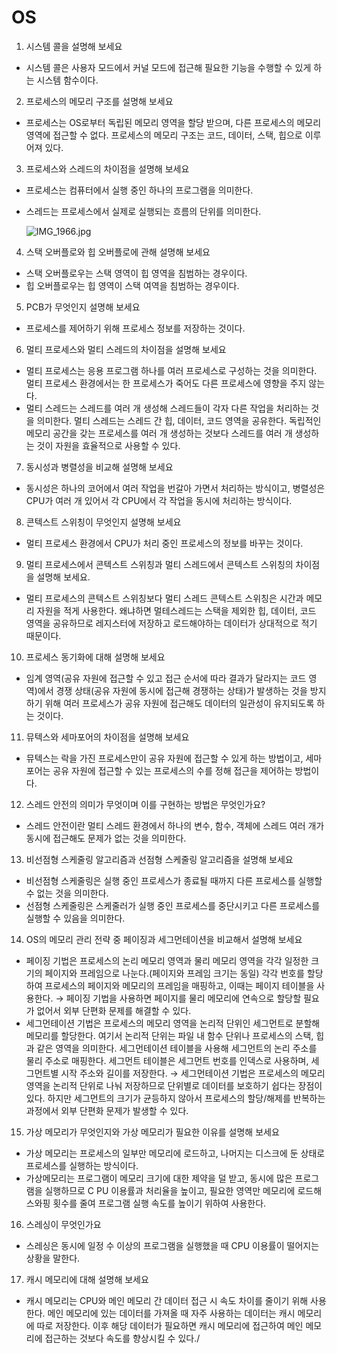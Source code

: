# OS

1. 시스템 콜을 설명해 보세요
- 시스템 콜은 사용자 모드에서 커널 모드에 접근해 필요한 기능을 수행할 수 있게 하는 시스템 함수이다.
2. 프로세스의 메모리 구조를 설명해 보세요
- 프로세스는 OS로부터 독립된 메모리 영역을 할당 받으며, 다른 프로세스의 메모리 영역에 접근할 수 없다. 프로세스의 메모리 구조는 코드, 데이터, 스택, 힙으로 이루어져 있다.
3. 프로세스와 스레드의 차이점을 설명해 보세요 
- 프로세스는 컴퓨터에서 실행 중인 하나의 프로그램을 의미한다.
- 스레드는 프로세스에서 실제로 실행되는 흐름의 단위를 의미한다.
    
    ![IMG_1966.jpg](OS%20703f9dc239a6492bba12590575c2df91/IMG_1966.jpg)
    
4. 스택 오버플로와 힙 오버플로에 관해 설명해 보세요
- 스택 오버플로우는 스택 영역이 힙 영역을 침범하는 경우이다.
- 힙 오버플로우는 힙 영역이 스택 여역을 침범하는 경우이다.
5. PCB가 무엇인지 설명해 보세요
- 프로세스를 제어하기 위해 프로세스 정보를 저장하는 것이다.
6. 멀티 프로세스와 멀티 스레드의 차이점을 설명해 보세요
- 멀티 프로세스는 응용 프로그램 하나를 여러 프로세스로 구성하는 것을 의미한다. 멀티 프로세스 환경에서는 한 프로세스가 죽어도 다른 프로세스에 영향을 주지 않는다.
- 멀티 스레드는 스레드를 여러 개 생성해 스레드들이 각자 다른 작업을 처리하는 것을 의미한다. 멀티 스레드는 스레드 간 힙, 데이터, 코드 영역을 공유한다. 독립적인 메모리 공간을 갖는 프로세스를 여러 개 생성하는 것보다 스레드를 여러 개 생성하는 것이 자원을 효율적으로 사용할 수 있다.
7. 동시성과 병렬성을 비교해 설명해 보세요
- 동시성은 하나의 코어에서 여러 작업을 번갈아 가면서 처리하는 방식이고, 병렬성은 CPU가 여러 개 있어서 각 CPU에서 각 작업을 동시에 처리하는 방식이다.
8. 콘텍스트 스위칭이 무엇인지 설명해 보세요
- 멀티 프로세스 환경에서 CPU가 처리 중인 프로세스의 정보를 바꾸는 것이다.
9. 멀티 프로세스에서 콘텍스트 스위칭과 멀티 스레드에서 콘텍스트 스위칭의 차이점을 설명해 보세요.
- 멀티 프로세스의 콘텍스트 스위칭보다 멀티 스레드 콘텍스트 스위칭은 시간과 메모리 자원을 적게 사용한다. 왜냐하면 멀테스레드는 스택을 제외한 힙, 데이터, 코드 영역을 공유하므로 레지스터에 저장하고 로드해야하는 데이터가 상대적으로 적기 때문이다.
10. 프로세스 동기화에 대해 설명해 보세요
- 임계 영역(공유 자원에 접근할 수 있고 접근 순서에 따라 결과가 달라지는 코드 영역)에서 경쟁 상태(공유 자원에 동시에 접근해 경쟁하는 상태)가 발생하는 것을 방지하기 위해 여러 프로세스가 공유 자원에 접근해도 데이터의 일관성이 유지되도록 하는 것이다.
11. 뮤텍스와 세마포어의 차이점을 설명해 보세요
- 뮤텍스는 락을 가진 프로세스만이 공유 자원에 접근할 수 있게 하는 방법이고, 세마포어는 공유 자원에 접근할 수 있는 프로세스의 수를 정해 접근을 제어하는 방법이다.
12. 스레드 안전의 의미가 무엇이며 이를 구현하는 방법은 무엇인가요?
- 스레드 안전이란 멀티 스레드 환경에서 하나의 변수, 함수, 객체에 스레드 여러 개가 동시에 접근해도 문제가 없는 것을 의미한다.
13. 비선점형 스케줄링 알고리즘과 선점형 스케줄링 알고리즘을 설명해 보세요
- 비선점형 스케줄링은 실행 중인 프로세스가 종료될 때까지 다른 프로세스를 실행할 수 없는 것을 의미한다.
- 선점형 스케줄링은 스케줄러가 실행 중인 프로세스를 중단시키고 다른 프로세스를 실행할 수 있음을 의미한다.
14. OS의 메모리 관리 전략 중 페이징과 세그먼테이션을 비교해서 설명해 보세요
- 페이징 기법은 프로세스의 논리 메모리 영역과 물리 메모리 영역을 각각 일정한 크기의 페이지와 프레임으로 나눈다.(페이지와 프레임 크기는 동일) 각각 번호를 할당하여 프로세스의 페이지와 메모리의 프레임을 매핑하고, 이때는 페이지 테이블을 사용한다. → 페이징 기법을 사용하면 페이지를 물리 메모리에 연속으로 할당할 필요가 없어서 외부 단편화 문제를 해결할 수 있다.
- 세그먼테이션 기법은 프로세스의 메모리 영역을 논리적 단위인 세그먼트로 분할해 메모리를 할당한다. 여기서 논리적 단위는 파일 내 함수 단위나 프로세스의 스택, 힙과 같은 영역을 의미한다. 세그먼테이션 테이블을 사용해 세그먼트의 논리 주소를 물리 주소로 매핑한다. 세그먼트 테이블은 세그먼트 번호를 인덱스로 사용하며, 세그먼트별 시작 주소와 길이를 저장한다. → 세그먼테이션 기법은 프로세스의 메모리 영역을 논리적 단위로 나눠 저장하므로 단위별로 데이터를 보호하기 쉽다는 장점이 있다. 하지만 세그먼트의 크기가 균등하지 않아서 프로세스의 할당/해제를 반복하는 과정에서 외부 단편화 문제가 발생할 수 있다.
15. 가상 메모리가 무엇인지와 가상 메모리가 필요한 이유를 설명해 보세요
- 가상 메모리는 프로세스의 일부만 메모리에 로드하고, 나머지는 디스크에 둔 상태로 프로세스를 실행하는 방식이다.
- 가상메모리는 프로그램이 메모리 크기에 대한 제약을 덜 받고, 동시에 많은 프로그램을 실행하므로 C
PU 이용률과 처리율을 높이고, 필요한 영역만 메모리에 로드해 스와핑 횟수를 줄여 프로그램 실행 속도를 높이기 위하여 사용한다.
16. 스레싱이 무엇인가요
- 스레싱은 동시에 일정 수 이상의 프로그램을 실행했을 때 CPU 이용률이 떨어지는 상황을 말한다.
17. 캐시 메모리에 대해 설명해 보세요
- 캐시 메모리는 CPU와 메인 메모리 간 데이터 접근 시 속도 차이를 줄이기 위해 사용한다. 메인 메모리에 있는 데이터를 가져올 때 자주 사용하는 데이터는 캐시 메모리에 따로 저장한다. 이후 해당 데이터가 필요하면 캐시 메모리에 접근하여 메인 메모리에 접근하는 것보다 속도를 향상시킬 수 있다./
